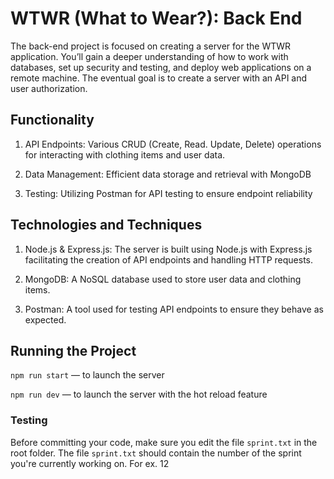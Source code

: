 # WTWR (What to Wear?): Back End
The back-end project is focused on creating a server for the WTWR application. You’ll gain a deeper understanding of how to work with databases, set up security and testing, and deploy web applications on a remote machine. The eventual goal is to create a server with an API and user authorization.

## Functionality
1. API Endpoints: Various CRUD (Create, Read. Update, Delete) operations for interacting with clothing items and user data.

2. Data Management: Efficient data storage and retrieval with MongoDB

3. Testing: Utilizing Postman for API testing to ensure endpoint reliability

## Technologies and Techniques
1. Node.js & Express.js: The server is built using Node.js with Express.js facilitating the creation of API endpoints and handling HTTP requests.

2. MongoDB: A NoSQL database used to store user data and clothing items.

3. Postman: A tool used for testing API endpoints to ensure they behave as expected.


## Running the Project
`npm run start` — to launch the server 

`npm run dev` — to launch the server with the hot reload feature

### Testing
Before committing your code, make sure you edit the file `sprint.txt` in the root folder. The file `sprint.txt` should contain the number of the sprint you're currently working on. For ex. 12
